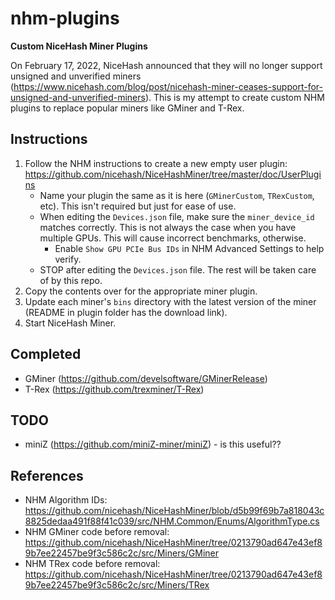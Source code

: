 # nhm-plugins
**Custom NiceHash Miner Plugins**

On February 17, 2022, NiceHash announced that they will no longer support unsigned and unverified miners (https://www.nicehash.com/blog/post/nicehash-miner-ceases-support-for-unsigned-and-unverified-miners).  This is my attempt to create custom NHM plugins to replace popular miners like GMiner and T-Rex.

## Instructions
1. Follow the NHM instructions to create a new empty user plugin: https://github.com/nicehash/NiceHashMiner/tree/master/doc/UserPlugins
    - Name your plugin the same as it is here (`GMinerCustom`, `TRexCustom`, etc).  This isn't required but just for ease of use.
    - When editing the `Devices.json` file, make sure the `miner_device_id` matches correctly.  This is not always the case when you have multiple GPUs.  This will cause incorrect benchmarks, otherwise.
      - Enable `Show GPU PCIe Bus IDs` in NHM Advanced Settings to help verify.
    - STOP after editing the `Devices.json` file.  The rest will be taken care of by this repo.
2. Copy the contents over for the appropriate miner plugin.
3. Update each miner's `bins` directory with the latest version of the miner (README in plugin folder has the download link).
4. Start NiceHash Miner.

## Completed
- GMiner (https://github.com/develsoftware/GMinerRelease)
- T-Rex (https://github.com/trexminer/T-Rex)

## TODO
- miniZ (https://github.com/miniZ-miner/miniZ) - is this useful??

## References
- NHM Algorithm IDs:
https://github.com/nicehash/NiceHashMiner/blob/d5b99f69b7a818043c8825dedaa491f88f41c039/src/NHM.Common/Enums/AlgorithmType.cs
- NHM GMiner code before removal:
https://github.com/nicehash/NiceHashMiner/tree/0213790ad647e43ef89b7ee22457be9f3c586c2c/src/Miners/GMiner
- NHM TRex code before removal:
https://github.com/nicehash/NiceHashMiner/tree/0213790ad647e43ef89b7ee22457be9f3c586c2c/src/Miners/TRex
